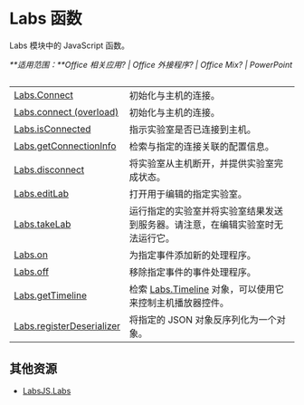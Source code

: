 
# <a name="labs-functions"></a>Labs 函数
Labs 模块中的 JavaScript 函数。

 _**适用范围：**Office 相关应用? | Office 外接程序? | Office Mix? | PowerPoint_


## 


|||
|:-----|:-----|
|[Labs.Connect](../../reference/office-mix/labs.connect.md)|初始化与主机的连接。|
|[Labs.connect (overload)](../../reference/office-mix/labs.connect-overload.md)|初始化与主机的连接。|
|[Labs.isConnected](../../reference/office-mix/labs.isconnected.md)|指示实验室是否已连接到主机。|
|[Labs.getConnectionInfo](../../reference/office-mix/labs.getconnectioninfo.md)|检索与指定的连接关联的配置信息。|
|[Labs.disconnect](../../reference/office-mix/labs.disconnect.md)|将实验室从主机断开，并提供实验室完成状态。|
|[Labs.editLab](../../reference/office-mix/labs.editlab.md)|打开用于编辑的指定实验室。|
|[Labs.takeLab](../../reference/office-mix/labs.takelab.md)|运行指定的实验室并将实验室结果发送到服务器。请注意，在编辑实验室时无法运行它。|
|[Labs.on](../../reference/office-mix/labs.on.md)|为指定事件添加新的处理程序。|
|[Labs.off](../../reference/office-mix/labs.off.md)|移除指定事件的事件处理程序。|
|[Labs.getTimeline](../../reference/office-mix/labs.gettimeline.md)|检索 [Labs.Timeline](../../reference/office-mix/labs.timeline.md) 对象，可以使用它来控制主机播放器控件。|
|[Labs.registerDeserializer](../../reference/office-mix/labs.registerdeserializer.md)|将指定的 JSON 对象反序列化为一个对象。|

## <a name="additional-resources"></a>其他资源



- [LabsJS.Labs](../../reference/office-mix/labsjs.labs.md)
    
